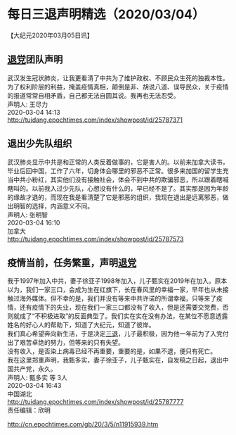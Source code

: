 # 每日三退声明精选（2020/03/04）
  
  
【大纪元2020年03月05日讯】  
## <a href="http://cn.epochtimes.com/gb/tag/%E9%80%80%E5%85%9A.html">退党</a>团队声明  
武汉发生冠状肺炎，让我更看清了中共为了维护政权、不顾民众生死的独裁本性。为了权利阶层的利益，掩盖疫情真相，颠倒是非、胡说八道、误导民众，关于疫情的报道常常自相矛盾，自己都无法自圆其说。我再也无法忍受。  
声明人: 王尽力  
2020-03-04 14:13  
http://tuidang.epochtimes.com/index/showpost/id/25787371  
## 退出少先队组织  
武汉肺炎显示中共是和正常的人类反着做事的，它是害人的。以前来加拿大读书，毕业后回中国，工作了六年，切身体会哪里的邪恶不正常。很多来加国的留学生充当中共小粉红，其实他们没有接触社会，体会不到中共的欺骗邪恶，所以跟着瞎喊瞎叫的。以前我入过少先队，心想没有什么的，早已经不是了。其实那是因为年龄的缘故才退的，而现在我是看清楚了它是邪恶的组织，我现在退出是远离邪恶，做出明智的选择，内涵意义不同。  
声明人: 张明智  
2020-03-04 16:10  
加拿大  
http://tuidang.epochtimes.com/index/showpost/id/25787573  
## 疫情当前，任务繁重，声明<a href="http://cn.epochtimes.com/gb/tag/%E9%80%80%E5%85%9A.html">退党</a>  
我于1997年加入中共，妻子徐亚子1998年加入，儿子甄实在2019年在加入。原本以为，我们一家三口，会成为生在红旗下，长在春风里的幸福一家，早年也从未接触过海外媒体。但不幸的是，我们并没有等来中共许诺的所谓幸福，只等来了疫情，还有疫情下的失业，现在我们一家三口都没有了收入，但是还需要交党费，否则就成了“不积极进取”的反面典型了。我们实在实在没有办法，在某位不愿意透露姓名的好心人的帮助下，知道了大纪元，知道了彼岸。  
我们真心希望奔向新生活，于是决定<a href="http://cn.epochtimes.com/gb/tag/%E4%B8%89%E9%80%80.html">三退</a>，儿子最积极，因为他一年前为了入党付出了艰苦卓绝的努力，但等来的只有失望。  
没有收入，是否染上病毒已经不再重要，重要的是，如果不退，便只有死亡。  
我在这里郑重声明，我甄多实，妻子徐亚子，儿子甄实在，自发稿之日起，退出中国共产党，永久。  
声明人: 甄多实 等 3人  
2020-03-04 16:43  
中国湖北  
http://tuidang.epochtimes.com/index/showpost/id/25787777  
责任编辑：欣明  
  
  
  
http://cn.epochtimes.com/gb/20/3/5/n11915939.htm
